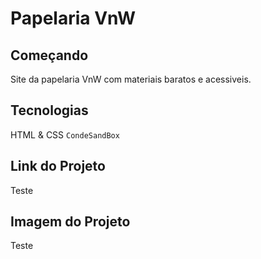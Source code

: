 # Papelaria VnW
## Começando 
Site da papelaria VnW com materiais baratos e acessiveis.

## Tecnologias
HTML & CSS
``CondeSandBox``
## Link do Projeto
Teste
## Imagem do Projeto
Teste
